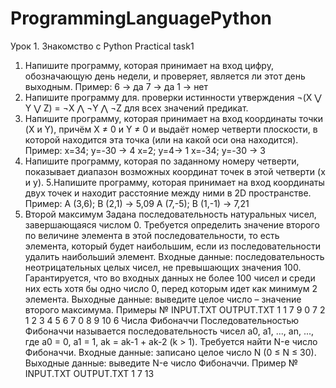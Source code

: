 ﻿# ProgrammingLanguagePython

Урок 1. Знакомство с Python
Practical task1
1. Напишите программу, которая принимает на вход цифру, обозначающую день недели, и проверяет, является ли этот день выходным.
Пример:
    6 -> да
    7 -> да
    1 -> нет
 2. Напишите программу для. проверки истинности утверждения ¬(X ⋁ Y ⋁ Z) = ¬X ⋀ ¬Y ⋀ ¬Z для всех значений предикат.
 3. Напишите программу, которая принимает на вход координаты точки (X и Y),
причём X ≠ 0 и Y ≠ 0 и выдаёт номер четверти плоскости, в которой находится эта точка (или на какой оси она находится).
Пример:
    x=34; y=-30 -> 4
    x=2; y=4-> 1
    x=-34; y=-30 -> 3
4. Напишите программу, которая по заданному номеру четверти, показывает диапазон возможных координат точек в этой четверти (x и y).
5.Напишите программу, которая принимает на вход координаты двух точек и находит расстояние между ними в 2D пространстве.
Пример:
    A (3,6); B (2,1) -> 5,09
    A (7,-5); B (1,-1) -> 7,21
6. Второй максимум
Задана последовательность натуральных чисел, завершающаяся числом 0.
Требуется определить значение второго по величине элемента в этой последовательности, то есть элемента,
который будет наибольшим, если из последовательности удалить наибольший элемент.
Входные данные: последовательность неотрицательных целых чисел, не превышающих значения 100.
Гарантируется, что во входных данных не более 100 чисел и среди них есть хотя бы одно число 0,
перед которым идет как минимум 2 элемента.
Выходные данные: выведите целое число – значение второго максимума.
Примеры
№ INPUT.TXT                   OUTPUT.TXT
1   1 7 9 0                       7
2   1 2 3 4 5 6 7 0 8 9 10        6
Числа Фибоначчи
Последовательностью Фибоначчи называется последовательность чисел a0, a1, ..., an, ..., где
a0 = 0, a1 = 1, ak = ak-1 + ak-2 (k > 1).
Требуется найти N-е число Фибоначчи.
Входные данные: записано целое число N (0 ≤ N ≤ 30).
Выходные данные: выведите N-е число Фибоначчи.
Пример
№ INPUT.TXT   OUTPUT.TXT
1     7         13
